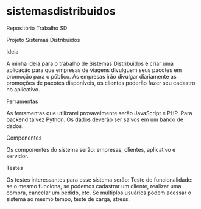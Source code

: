 # sistemasdistribuidos
Repositório Trabalho SD

Projeto Sistemas Distribuídos

Ideia

A minha ideia para o trabalho de Sistemas Distribuídos é criar uma aplicação para que empresas de viagens divulguem seus pacotes em promoção para o público. As empresas irão divulgar diariamente as promoções de pacotes disponíveis, os clientes poderão fazer seu cadastro no aplicativo.

Ferramentas

As ferramentas que utilizarei provavelmente serão JavaScript e PHP. Para backend talvez Python. Os dados deverão ser salvos em um banco de dados.

Componentes

Os componentes do sistema serão: empresas, clientes, aplicativo e servidor. 

Testes


Os testes interessantes para esse sistema serão: 
Teste de funcionalidade: se o mesmo funciona, se podemos cadastrar um cliente, realizar uma compra, cancelar um pedido, etc. 
Se múltiplos usuários podem acessar o sistema ao mesmo tempo, teste de carga, stress.
